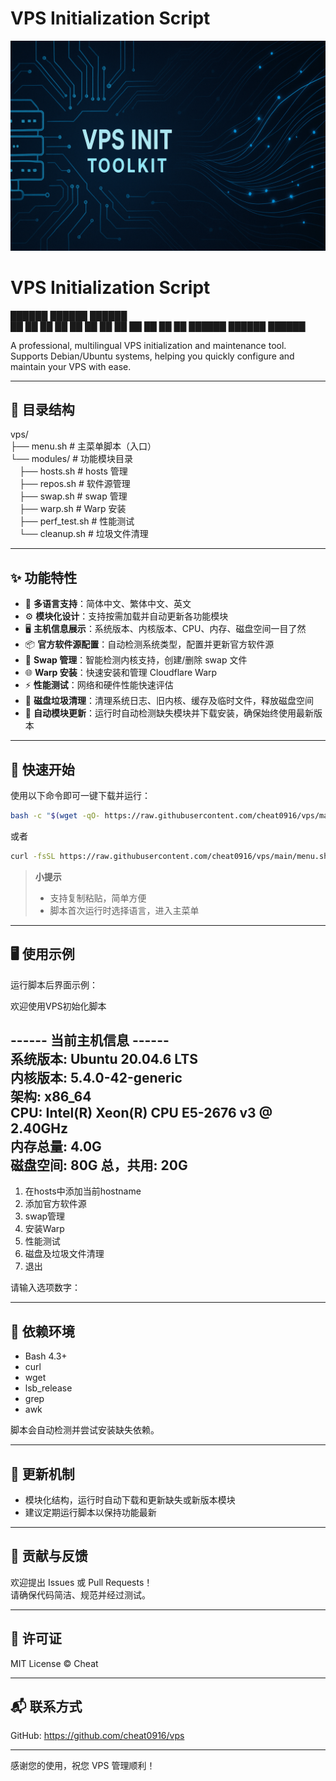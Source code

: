 # VPS Initialization Script

![VPS Init Logo](https://raw.githubusercontent.com/cheat0916/vps/main/logo.png)



# VPS Initialization Script

██████   ██████   ██████  
██   ██  ██   ██  ██   ██ 
██   ██  ██   ██  ██   ██ 
██████   ██████   ██████  
                          
A professional, multilingual VPS initialization and maintenance tool.  
Supports Debian/Ubuntu systems, helping you quickly configure and maintain your VPS with ease.

---

## 📁 目录结构

vps/  
├── menu.sh           # 主菜单脚本（入口）  
└── modules/          # 功能模块目录  
 ├── hosts.sh         # hosts 管理  
 ├── repos.sh         # 软件源管理  
 ├── swap.sh          # swap 管理  
 ├── warp.sh          # Warp 安装  
 ├── perf_test.sh     # 性能测试  
 └── cleanup.sh       # 垃圾文件清理  

---

## ✨ 功能特性

- 🎨 **多语言支持**：简体中文、繁体中文、英文  
- ⚙️ **模块化设计**：支持按需加载并自动更新各功能模块  
- 🖥️ **主机信息展示**：系统版本、内核版本、CPU、内存、磁盘空间一目了然  
- 📦 **官方软件源配置**：自动检测系统类型，配置并更新官方软件源  
- 💾 **Swap 管理**：智能检测内核支持，创建/删除 swap 文件  
- 🌐 **Warp 安装**：快速安装和管理 Cloudflare Warp  
- ⚡ **性能测试**：网络和硬件性能快速评估  
- 🧹 **磁盘垃圾清理**：清理系统日志、旧内核、缓存及临时文件，释放磁盘空间  
- 🔄 **自动模块更新**：运行时自动检测缺失模块并下载安装，确保始终使用最新版本

---

## 🚀 快速开始

使用以下命令即可一键下载并运行：

```bash
bash -c "$(wget -qO- https://raw.githubusercontent.com/cheat0916/vps/main/menu.sh)"
```

或者

```bash
curl -fsSL https://raw.githubusercontent.com/cheat0916/vps/main/menu.sh | bash
```

> **小提示**  
> - 支持复制粘贴，简单方便  
> - 脚本首次运行时选择语言，进入主菜单  

---

## 🖥 使用示例

运行脚本后界面示例：

欢迎使用VPS初始化脚本

------ 当前主机信息 ------  
系统版本: Ubuntu 20.04.6 LTS  
内核版本: 5.4.0-42-generic  
架构: x86_64  
CPU: Intel(R) Xeon(R) CPU E5-2676 v3 @ 2.40GHz  
内存总量: 4.0G  
磁盘空间: 80G 总，共用: 20G  
--------------------------

1. 在hosts中添加当前hostname  
2. 添加官方软件源  
3. swap管理  
4. 安装Warp  
5. 性能测试  
6. 磁盘及垃圾文件清理  
7. 退出  

请输入选项数字：

---

## 🔧 依赖环境

- Bash 4.3+  
- curl  
- wget  
- lsb_release  
- grep  
- awk  

脚本会自动检测并尝试安装缺失依赖。

---

## 🔄 更新机制

- 模块化结构，运行时自动下载和更新缺失或新版本模块  
- 建议定期运行脚本以保持功能最新  

---

## 🤝 贡献与反馈

欢迎提出 Issues 或 Pull Requests！  
请确保代码简洁、规范并经过测试。  

---

## 📄 许可证

MIT License © Cheat

---

## 📬 联系方式

GitHub: https://github.com/cheat0916/vps  


---

感谢您的使用，祝您 VPS 管理顺利！

